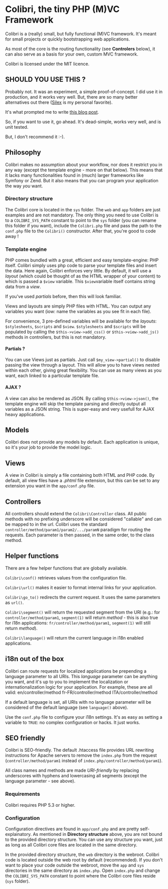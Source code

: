 # Colibri, the tiny PHP (M)VC Framework

Colibri is a (really) small, but fully functional (M)VC framework. It's meant for small projects or quickly bootstrapping web applications.

As most of the core is the routing functionality (see **Controlers** below), it can also serve as a basis for your own, custom MVC framework.

Colibri is licensed under the MIT licence.

## SHOULD YOU USE THIS ?

Probably not. It was an experiment, a simple proof-of-concept. I did use it in production, and it works very well. But, there are so many better alternatives out there ([Silex](http://silex.sensiolabs.org/) is my personal favorite).

It's what prompted me to write [this blog post](http://wadmiraal.net/lore/2013/02/26/go-make-your-own-bloody-framework/).

So, if you want to use it, go ahead. It's dead-simple, works very well, and is unit tested.

But, I don't recommend it :-).


## Philosophy

Colibri makes no assumption about your workflow, nor does it restrict you in any way (except the template engine - more on that below). This means that it lacks many functionalities found in (much) larger frameworks like Symfony or Zend. But it also means that you can program your application the way *you* want.


### Directory structure

The Colibri core is located in the `sys` folder. The `web` and `app` folders are just examples and are not mandatory. The only thing you need to use Colibri is to a `COLIBRI_SYS_PATH` constant to point to the `sys` folder (you can rename this folder if you want), include the `Colibri.php` file and pass the path to the `conf.php` file to the `Colibri()` constructor. After that, you're good to code away !


### Template engine

PHP comes bundled with a great, efficient and easy template-engine: PHP itself. Colibri simply uses php code to parse your template files and insert the data. Here again, Colibri enforces very little. By default, it will use a *layout* (which could be thought of as the HTML wrapper of your content) to which is passed a `$view` variable. This `$view`variable itself contains string data from a *view*.

If you've used *partials* before, then this will look familiar.

Views and layouts are simply PHP files with HTML. You can output any variables you want (iow: name the variables as you see fit in each file).

For convenience, 3 pre-defined variables will be available for the *layouts*: `$stylesheets`, `$scripts` and `$view`. `$stylesheets` and `$scripts` will be populated by calling the `$this->view->add_css()` or `$this->view->add_js()` methods in controllers, but this is not mandatory.


#### Partials ?

You can use Views just as partials. Just call `$my_view->partial()` to disable passing the view through a layout. This will allow you to have views nested within each other, giving great flexibility. You can use as many views as you want, each linked to a particular template file.


#### AJAX ?

A view can also be rendered as JSON. By calling `$this->view->json()`, the template engine will skip the template parsing and directly output all variables as a JSON string. This is super-easy and very usefull for AJAX heavy applications.


## Models

Colibri does not provide any models by default. Each application is unique, so it's your job to provide the model logic.


## Views

A view in Colibri is simply a file containing both HTML and PHP code. By default, all view files have a *.phtml* file extension, but this can be set to any extension you want in the `app/conf.php` file.


## Controllers

All controllers should extend the `Colibri\Controller` class. All public methods with no prefixing underscore will be considered "callable" and can be mapped to in the url. Colibri uses the standard `controller/method/param1/param2/.../paramN` paradigm for routing the requests. Each parameter is then passed, in the same order, to the class method.


## Helper functions

There are a few helper functions that are globally available.

`Colibri\conf()` retrieves values from the configuration file.

`Colibri\url()` makes it easier to format internal links for your application.

`Colibri\go_to()` redirects the current request. It uses the same parameters as `url()`.

`Colibri\segment()` will return the requested segment from the URI (e.g.: for `controller/method/param1`, `segment(1)` will return *method* - this is also true for i18n applications: `fr/controller/method/param1`, `segment(1)` will still return *method*).

`Colibri\language()` will return the current language in i18n enabled applications.


## i18n out of the box

Colibri can route requests for localized applications be prepending a language parameter to all URIs. This *language* parameter can be anything you want, and it's up to you to implement the localization or internationalization logic for your application. For example, these are all valid:
    en/controller/method
    fr-FR/controller/method
    ITA/controller/method

If a default language is set, all URIs with no language parameter will be considered of the default language (see `language()` above).

Use the `conf.php` file to configure your i18n settings. It's as easy as setting a variable to `TRUE`: no complex configuration or hacks. It just works.


## SEO friendly

Colibri is SEO-friendly. The default .htaccess file provides URL rewriting instructions for Apache servers to remove the `index.php` from the request (`controller/method/param1` instead of `index.php/controller/method/param1`).

All class names and methods are made *URI-friendly* by replacing underscores with hyphens and lowercasing all segments (except the language parameter - see above).


### Requirements

Colibri requires PHP 5.3 or higher.


### Configuration

Configuration directives are found in `app/conf.php` and are pretty self-explainatory. As mentioned in **Directory structure** above, you are not bound to the provided directory structure. You can use any structure you want, just as long as all Colibri core files are located in the same directory.

In the provided directory structure, the `web` directory is the webroot. Colibri code is located outside the web root by default (recommended). If you don't want to place your code outside the webroot, move the `app` and `sys` directories in the same directory as `index.php`. Open `index.php` and change the `COLIBRI_SYS_PATH` constant to point where the Colibri core files reside (`sys` folder).
